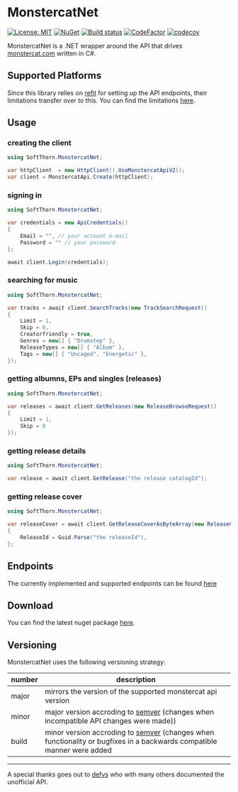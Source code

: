 # MonstercatNet

[![License: MIT](https://img.shields.io/badge/License-MIT-blue.svg)](https://github.com/Insire/MonstercatNet/blob/master/LICENSE.md)
[![NuGet](https://img.shields.io/nuget/v/MonstercatNet)](https://www.nuget.org/packages/MonstercatNet/)
[![Build status](https://dev.azure.com/SoftThorn/MonstercatNet/_apis/build/status/MonstercatNet-CD)](https://dev.azure.com/SoftThorn/MonstercatNet/_build/latest?definitionId=3)
[![CodeFactor](https://www.codefactor.io/repository/github/insire/monstercatnet/badge)](https://www.codefactor.io/repository/github/insire/monstercatnet)
[![codecov](https://codecov.io/gh/Insire/MonstercatNet/branch/master/graph/badge.svg)](https://codecov.io/gh/Insire/MonstercatNet)

MonstercatNet is a .NET wrapper around the API that drives [monstercat.com](https://www.monstercat.com/) written in C#.

## Supported Platforms

Since this library relies on [refit](https://github.com/reactiveui/refit) for setting up the API endpoints, their limitations transfer over to this. You can find the limitations [here](https://github.com/reactiveui/refit#where-does-this-work).

## Usage

### creating the client

```cs
using SoftThorn.MonstercatNet;

var httpClient  = new HttpClient().UseMonstercatApiV2();
var client = MonstercatApi.Create(httpClient);
```

### signing in

```cs
using SoftThorn.MonstercatNet;

var credentials = new ApiCredentials()
{
    Email = "", // your account e-mail
    Password = "" // your password
};

await client.Login(credentials);
```

### searching for music

```cs
using SoftThorn.MonstercatNet;

var tracks = await client.SearchTracks(new TrackSearchRequest()
{
    Limit = 1,
    Skip = 0,
    Creatorfriendly = true,
    Genres = new[] { "Drumstep" },
    ReleaseTypes = new[] { "Album" },
    Tags = new[] { "Uncaged", "Energetic" },
});
```

### getting albumns, EPs and singles (releases)

```cs
using SoftThorn.MonstercatNet;

var releases = await client.GetReleases(new ReleaseBrowseRequest()
{
    Limit = 1,
    Skip = 0
});
```

### getting release details

```cs
using SoftThorn.MonstercatNet;

var release = await client.GetRelease("the release catalogId");
```

### getting release cover

```cs
using SoftThorn.MonstercatNet;

var releaseCover = await client.GetReleaseCoverAsByteArray(new ReleaseCoverRequest()
{
    ReleaseId = Guid.Parse("the releaseId"),
};
```

## Endpoints

The currently implemented and supported endpoints can be found [here](endpoints.md)

## Download

You can find the latest nuget package [here](https://www.nuget.org/packages/MonstercatNet/).

## Versioning

MonstercatNet uses the following versioning strategy:

|number|description|
| - | - |
|major|mirrors the version of the supported monstercat api version|
|minor|major version accroding to [semver](https://semver.org/) (changes when incompatible API changes were made))|
|build|minor version accroding to [semver](https://semver.org/) (changes when functionality or bugfixes in a backwards compatible manner were added|
----
A special thanks goes out to [defvs](https://github.com/defvs/connect-v2-docs) who with many others documented the unofficial API.
